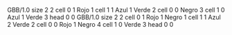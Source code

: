 <gs-board without-header> GBB/1.0
size 2 2
cell 0 1 Rojo 1 
cell 1 1 Azul 1 Verde 2 
cell 0 0 Negro 3 
cell 1 0 Azul 1 Verde 3 
head 0 0
 </gs-board>
<gs-board without-header> GBB/1.0
size 2 2
cell 0 1 Rojo 1 Negro 1
cell 1 1 Azul 2 Verde 2
cell 0 0 Rojo 1 Negro 4
cell 1 0 Verde 3
head 0 0 </gs-board>